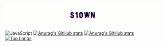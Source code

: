 [![Header](https://github.com/s10wn/s10wn/blob/main/assets/s10wn.gif)](https://t.me/s1own)

![JavaScript](https://img.shields.io/badge/-JavaScript-090909?style=for-the-badge&logo=JS)
[![Anurag's GitHub stats](https://github-readme-stats.vercel.app/api?username=s10wn&count_private=true&show_icons=true&theme=radical)](https://github.com/anuraghazra/github-readme-stats)
[![Anurag's GitHub stats](https://github-readme-stats.vercel.app/api?username=CondaProd&count_private=true&show_icons=true&theme=radical)](https://github.com/anuraghazra/github-readme-stats)
[![Top Langs](https://github-readme-stats.vercel.app/api/top-langs/?username=s10wn&layout=compact&theme=radical)](https://github.com/anuraghazra/github-readme-stats)
<!--
**s10wn/s10wn** is a ✨ _special_ ✨ repository because its `README.md` (this file) appears on your GitHub profile.

Here are some ideas to get you started:

- 🔭 I’m currently working on ...
- 🌱 I’m currently learning ...
- 👯 I’m looking to collaborate on ...
- 🤔 I’m looking for help with ...
- 💬 Ask me about ...
- 📫 How to reach me: ...
- 😄 Pronouns: ...
- ⚡ Fun fact: ...
-->
